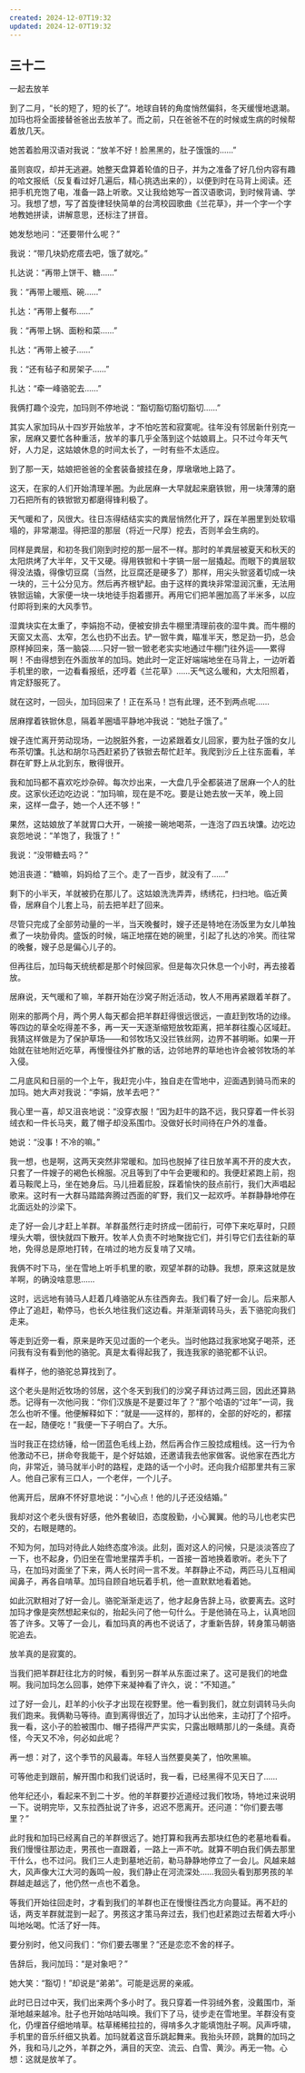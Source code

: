 ```yaml
---
created: 2024-12-07T19:32
updated: 2024-12-07T19:32
---
```

   

## 三十二  
一起去放羊

到了二月，“长的短了，短的长了”。地球自转的角度悄然偏斜，冬天缓慢地退潮。加玛也将全面接替爸爸出去放羊了。而之前，只在爸爸不在的时候或生病的时候帮着放几天。

她苦着脸用汉语对我说：“放羊不好！脸黑黑的，肚子饿饿的……”

虽则哀叹，却并无逃避。她整天盘算着轮值的日子，并为之准备了好几份内容有趣的哈文报纸（反复看过好几遍后，精心挑选出来的），以便到时在马背上阅读。还把手机充饱了电，准备一路上听歌。又让我给她写一首汉语歌词，到时候背诵、学习。我想了想，写了首旋律轻快简单的台湾校园歌曲《兰花草》，并一个字一个字地教她拼读，讲解意思，还标注了拼音。

她发愁地问：“还要带什么呢？”

我说：“带几块奶疙瘩去吧，饿了就吃。”

扎达说：“再带上饼干、糖……”

我：“再带上暖瓶、碗……”

扎达：“再带上餐布……”

我：“再带上锅、面粉和菜……”

扎达：“再带上被子……”

我：“还有毡子和房架子……”

扎达：“牵一峰骆驼去……”

我俩打趣个没完，加玛则不停地说：“豁切豁切豁切豁切……”

其实人家加玛从十四岁开始放羊，才不怕吃苦和寂寞呢。往年没有邻居新什别克一家，居麻又要忙各种重活，放羊的事几乎全落到这个姑娘肩上。只不过今年天气好，人力足，这姑娘休息的时间太长了，一时有些不太适应。

到了那一天，姑娘把爸爸的全套装备披挂在身，厚墩墩地上路了。

这天，在家的人们开始清理羊圈。为此居麻一大早就起来磨铁锨，用一块薄薄的磨刀石把所有的铁锨锨刃都磨得锋利极了。

天气暖和了，风很大。往日冻得结结实实的粪层悄然化开了，踩在羊圈里到处软塌塌的，非常潮湿。得把湿的那层（将近一尺厚）挖去，否则羊会生病的。

同样是粪层，和初冬我们刚到时挖的那一层不一样。那时的羊粪层被夏天和秋天的太阳烘烤了大半年，又干又硬。得用铁锨和十字镐一层一层撬起。而眼下的粪层软得没法撬，得像切豆腐（当然，比豆腐还是硬多了）那样，用尖头锨竖着切成一块一块的，三十公分见方。然后再齐根铲起。由于这样的粪块非常湿润沉重，无法用铁锨运输，大家便一块一块地徒手抱着挪开。再用它们把羊圈加高了半米多，以应付即将到来的大风季节。

湿粪块实在太重了，李娟抱不动，便被安排去牛棚里清理前夜的湿牛粪。而牛棚的天窗又太高、太窄，怎么也扔不出去。铲一锨牛粪，瞄准半天，憋足劲一扔，总会原样掉回来，落一脑袋……只好一锨一锨老老实实地通过牛棚门往外运——累得啊！不由得想到在外面放羊的加玛。她此时一定正好端端地坐在马背上，一边听着手机里的歌，一边看看报纸，还哼着《兰花草》……天气这么暖和，大太阳照着，肯定舒服死了。

就在这时，一回头，加玛回来了！正在系马！岂有此理，还不到两点呢……

居麻撑着铁锨休息，隔着羊圈墙平静地冲我说：“她肚子饿了。”

嫂子连忙离开劳动现场，一边脱脏外套，一边紧跟着女儿回家，要为肚子饿的女儿布茶切馕。扎达和胡尔马西赶紧扔了铁锨去帮忙赶羊。我爬到沙丘上往东面看，羊群在旷野上从北到东，散得很开。

我和加玛都不喜欢吃炒杂碎。每次炒出来，一大盘几乎全都装进了居麻一个人的肚皮。这家伙还边吃边说：“加玛嘛，现在是不吃。要是让她去放一天羊，晚上回来，这样一盘子，她一个人还不够！”

果然，这姑娘放了羊就胃口大开，一碗接一碗地喝茶，一连泡了四五块馕。边吃边哀怨地说：“羊饱了，我饿了！”

我说：“没带糖去吗？”

她沮丧道：“糖嘛，妈妈给了三个。走了一百步，就没有了……”

剩下的小半天，羊就被扔在那儿了。这姑娘洗洗弄弄，绣绣花，扫扫地。临近黄昏，居麻自个儿套上马，前去把羊赶了回来。

尽管只完成了全部劳动量的一半，当天晚餐时，嫂子还是特地在汤饭里为女儿单独煮了一块肋骨肉。盛饭的时候，端正地摆在她的碗里，引起了扎达的冷笑。而往常的晚餐，嫂子总是偏心儿子的。

但再往后，加玛每天统统都是那个时候回家。但是每次只休息一个小时，再去接着放。

居麻说，天气暖和了嘛，羊群开始在沙窝子附近活动，牧人不用再紧跟着羊群了。

刚来的那两个月，两个男人每天都会把羊群赶得很远很远，一直赶到牧场的边缘。等四边的草全吃得差不多，再一天一天逐渐缩短放牧距离，把羊群往腹心区域赶。我猜这样做是为了保护草场——和邻牧场又没拦铁丝网，边界不甚明晰。如果一开始就在驻地附近吃草，再慢慢往外扩散的话，边邻地界的草地也许会被邻牧场的羊入侵。

二月底风和日丽的一个上午，我赶完小牛，独自走在雪地中，迎面遇到骑马而来的加玛。她大声对我说：“李娟，放羊去吧？”

我心里一喜，却又沮丧地说：“没穿衣服！”因为赶牛的路不远，我只穿着一件长羽绒衣和一件长马夹，戴了帽子却没系围巾。没做好长时间待在户外的准备。

她说：“没事！不冷的嘛。”

我一想，也是啊，这两天突然非常暖和。加玛也脱掉了往日放羊离不开的皮大衣，只套了一件嫂子的褐色长棉服。况且等到了中午会更暖和的。我便赶紧跑上前，抱着马鞍爬上马，坐在她身后。马儿扭着屁股，踩着愉快的鼓点前行，我们大声唱起歌来。这时有一大群马踏踏奔腾过西面的旷野，我们又一起欢呼。羊群静静地停在北面远处的沙梁下。

走了好一会儿才赶上羊群。羊群虽然行走时挤成一团前行，可停下来吃草时，只顾埋头大嚼，很快就四下散开。牧羊人负责不时地聚拢它们，并引导它们去往新的草地，免得总是原地打转，在啃过的地方反复啃了又啃。

我俩不时下马，坐在雪地上听手机里的歌，观望羊群的动静。我想，原来这就是放羊啊，的确没啥意思……

这时，远远地有骑马人赶着几峰骆驼从东往西奔去。我们看了好一会儿。后来那人停止了追赶，勒停马，也长久地往我们这边看。并渐渐调转马头，丢下骆驼向我们走来。

等走到近旁一看，原来是昨天见过面的一个老头。当时他路过我家地窝子喝茶，还问我有没有看到他的骆驼。真是太看得起我了，我连我家的骆驼都不认识。

看样子，他的骆驼总算找到了。

这个老头是附近牧场的邻居，这个冬天到我们的沙窝子拜访过两三回，因此还算熟悉。记得有一次他问我：“你们汉族是不是要过年了？”那个哈语的“过年”一词，我怎么也听不懂。他便解释如下：“就是——这样的，那样的，全部的好吃的，都摆在一起，随便吃！”我便一下子明白了。大乐。

当时我正在捻纺锤，给一团蓝色毛线上劲，然后再合作三股捻成粗线。这一行为令他激动不已，拼命夸我能干，是个好姑娘，还邀请我去他家做客。说他家在西北方向，非常近，骑马就半小时的路程，走路的话一个小时。还向我介绍那里共有三家人。他自己家有三口人，一个老伴，一个儿子。

他离开后，居麻不怀好意地说：“小心点！他的儿子还没结婚。”

我却对这个老头很有好感，他外套破旧，态度殷勤，小心翼翼。他的马儿也老实巴交的，右眼是瞎的。

不知为何，加玛对待此人始终态度冷淡。此刻，面对这人的问候，只是淡淡答应了一下，也不起身，仍旧坐在雪地里摆弄手机，一首接一首地换着歌听。老头下了马，在加玛对面坐了下来，两人长时间一言不发。羊群静止不动，两匹马儿互相闻闻鼻子，再各自啃草。加玛自顾自地玩着手机，他一直默默地看着她。

如此沉默相对了好一会儿。骆驼渐渐走远了，他才起身告辞上马，欲要离去。这时加玛才像是突然想起来似的，抬起头问了他一句什么。于是他骑在马上，认真地回答了许多。又等了一会儿，看加玛真的再也不说话了，才重新告辞，转身策马朝骆驼追去。

放羊真的是寂寞的。

当我们把羊群赶往北方的时候，看到另一群羊从东面过来了。这可是我们的地盘啊。我问加玛怎么回事，她停下来凝神看了许久，说：“不知道。”

过了好一会儿，赶羊的小伙子才出现在视野里。他一看到我们，就立刻调转马头向我们跑来。我俩勒马等待。直到离得很近了，加玛才认出他来，主动打了个招呼。我一看，这小子的脸被围巾、帽子捂得严严实实，只露出眼睛那儿的一条缝。真奇怪，今天又不冷，何必如此呢？

再一想：对了，这个季节的风最毒。年轻人当然要臭美了，怕吹黑嘛。

可等他走到跟前，解开围巾和我们说话时，我一看，已经黑得不见天日了……

他年纪还小，看起来不到二十岁。他的羊群要抄近道经过我们牧场，特地过来说明一下。说明完毕，又东拉西扯说了许多，迟迟不愿离开。还问道：“你们要去哪里？”

此时我和加玛已经离自己的羊群很远了。她打算和我再去那块红色的老墓地看看。我们慢慢往那边走，男孩也一直跟着，一路上一声不吭。就算不明白我们俩去那里干什么，也不过问。我们三人走到墓地近前，勒马静静地停立了一会儿。风越来越大，风声像大江大河的轰鸣一般，我们静止在河流深处……我回头看到那男孩的羊群越走越远了，他仍然一点也不着急。

等我们开始往回走时，才看到我们的羊群也正在慢慢往西北方向蔓延。再不赶的话，两支羊群就混到一起了。男孩这才策马奔过去，我们也赶紧跑过去帮着大呼小叫地吆喝。忙活了好一阵。

要分别时，他又问我们：“你们要去哪里？”还是恋恋不舍的样子。

告辞后，我问加玛：“是对象吧？”

她大笑：“豁切！”却说是“弟弟”。可能是远房的亲戚。

此时已日过中天，我们出来两个多小时了。我只穿着一件羽绒外套，没戴围巾，渐渐地越来越冷。肚子也开始咕咕叫唤。我们下了马，徒步走在雪地里。羊群没有变化，仍埋首仔细地啃草。枯草稀稀拉拉的，得啃多久才能填饱肚子啊。风声呼啸，手机里的音乐纤细又执着。加玛就着这音乐跳起舞来。我抬头环顾，跳舞的加玛之外，我和马儿之外，羊群之外，满目的天空、流云、白雪、黄沙。再无一物。心想：这就是放羊了。
